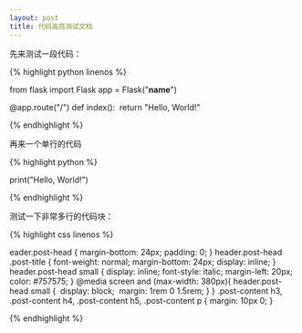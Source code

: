 ```yaml
---
layout: post
title: 代码高亮测试文档
---
```


先来测试一段代码：

{% highlight python linenos %}

from flask import Flask
app = Flask("__name__")

@app.route("/")
def index():
​	return "Hello, World!"

{% endhighlight %}

再来一个单行的代码

{% highlight python %}

print("Hello, World!")

{% endhighlight %}

测试一下非常多行的代码块：

{% highlight css linenos %}

eader.post-head {
   margin-bottom: 24px;
   padding: 0;
}
header.post-head .post-title {
   font-weight: normal;
   margin-bottom: 24px;
   display: inline;
}
header.post-head small {
   display: inline;
   font-style: italic;
   margin-left: 20px;
   color: #757575;
}
@media screen and (max-width: 380px){
   header.post-head small {
​      display: block;
​      margin: 1rem 0 1.5rem;
   }
}
.post-content h3, .post-content h4, .post-content h5, .post-content p {
   margin: 10px 0;
}

{% endhighlight %}